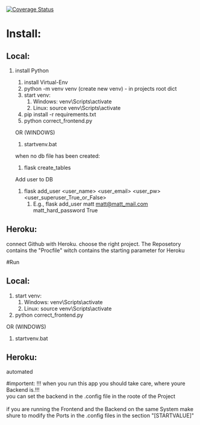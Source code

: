 [![Coverage Status](https://coveralls.io/repos/github/Gargamel19/FrontendCorrect/badge.png?branch=main)](https://coveralls.io/github/Gargamel19/FrontendCorrect?branch=main)

# Install:
## Local:
1. install Python

   1. install Virtual-Env
   2. python -m venv venv (create new venv) - in projects root dict
   3. start venv:
       1. Windows: venv\Scripts\activate
       2. Linux: source venv\Scripts\activate
   4. pip install -r requirements.txt
   5. python correct_frontend.py
   
   OR (WINDOWS)
   1. startvenv.bat
   
   when no db file has been created: 
   1. flask create_tables
   
   Add user to DB
   1. flask add_user <user_name> <user_email> <user_pw> <user_superuser_True_or_False>
       1. E.g., flask add_user matt matt@matt_mail.com matt_hard_password True




## Heroku:
connect Github with Heroku. choose the right project. 
The Reposetory contains the "Procfile" witch contains the starting parameter for Heroku

#Run
## Local:
1. start venv:
    1. Windows: venv\Scripts\activate
    2. Linux: source venv\Scripts\activate
2. python correct_frontend.py

OR (WINDOWS)
1. startvenv.bat

## Heroku:
automated

#importent:
!!! when you run this app you should take care, where youre Backend is.!!! \
you can set the backend in the .config file in the roote of the Project \
\
if you are running the Frontend and the Backend on the same System make shure to modify the Ports in the .config files in the section "[STARTVALUE]"
 
